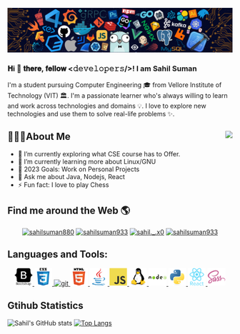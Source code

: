 ![Sahil Suman](https://github.com/sahilsuman933/sahilsuman933/blob/d96f35bbe48104005190ee7103e7a7ee0d90cc7d/PESQn8A.png)

### 𝐇i 👋 𝐭𝐡𝐞𝐫𝐞, 𝐟𝐞𝐥𝐥𝐨𝐰 <𝚍𝚎𝚟𝚎𝚕𝚘𝚙𝚎𝚛𝚜/>! I am Sahil Suman

I'm a student pursuing Computer Engineering 🎓 from Vellore Institute of Technology (VIT) 🏛. I'm a passionate learner who's always willing to learn and work across technologies and domains 💡. I love to explore new technologies and use them to solve real-life problems ✨.

## 🙋🏽‍♂️About Me <img align="right" src="https://visitor-badge.laobi.icu/badge?page_id=sahilsuman933" />
    
- 🔭 I’m currently exploring what CSE course has to Offer. 
- 🌱 I’m currently learning more about Linux/GNU
- 🥅 2023 Goals: Work on Personal Projects
- 💬 Ask me about Java, Nodejs, React
- ⚡ Fun fact: I love to play Chess

    
## Find me around the Web 🌎
<p align="center">
<a href="https://twitter.com/sahilsuman880" target="blank"><img align="center" src="https://raw.githubusercontent.com/rahuldkjain/github-profile-readme-generator/master/src/images/icons/Social/twitter.svg" alt="sahilsuman880" height="30" width="40" /></a>
<a href="https://www.linkedin.com/in/sahilsuman/" target="blank"><img align="center" src="https://raw.githubusercontent.com/rahuldkjain/github-profile-readme-generator/master/src/images/icons/Social/linked-in-alt.svg" alt="sahilsuman933" height="30" width="40" /></a>
<a href="https://instagram.com/sahil._.x0" target="blank"><img align="center" src="https://raw.githubusercontent.com/rahuldkjain/github-profile-readme-generator/master/src/images/icons/Social/instagram.svg" alt="sahil._.x0" height="30" width="40" /></a>
<a href="https://www.leetcode.com/sahilsuman933" target="blank"><img align="center" src="https://raw.githubusercontent.com/rahuldkjain/github-profile-readme-generator/master/src/images/icons/Social/leet-code.svg" alt="sahilsuman933" height="30" width="40" /></a>
  
</p>
<h2 align="left">Languages and Tools:</h3>
<p align="center"> <a href="https://getbootstrap.com" target="_blank" rel="noreferrer"> <img src="https://raw.githubusercontent.com/devicons/devicon/master/icons/bootstrap/bootstrap-plain-wordmark.svg" alt="bootstrap" width="40" height="40"/> </a> <a href="https://www.w3schools.com/css/" target="_blank" rel="noreferrer"> <img src="https://raw.githubusercontent.com/devicons/devicon/master/icons/css3/css3-original-wordmark.svg" alt="css3" width="40" height="40"/> </a> <a href="https://git-scm.com/" target="_blank" rel="noreferrer"> <img src="https://www.vectorlogo.zone/logos/git-scm/git-scm-icon.svg" alt="git" width="40" height="40"/> </a> <a href="https://www.w3.org/html/" target="_blank" rel="noreferrer"> <img src="https://raw.githubusercontent.com/devicons/devicon/master/icons/html5/html5-original-wordmark.svg" alt="html5" width="40" height="40"/> </a> <a href="https://www.java.com" target="_blank" rel="noreferrer"> <img src="https://raw.githubusercontent.com/devicons/devicon/master/icons/java/java-original.svg" alt="java" width="40" height="40"/> </a> <a href="https://developer.mozilla.org/en-US/docs/Web/JavaScript" target="_blank" rel="noreferrer"> <img src="https://raw.githubusercontent.com/devicons/devicon/master/icons/javascript/javascript-original.svg" alt="javascript" width="40" height="40"/> </a> <a href="https://www.linux.org/" target="_blank" rel="noreferrer"> <img src="https://raw.githubusercontent.com/devicons/devicon/master/icons/linux/linux-original.svg" alt="linux" width="40" height="40"/> </a> <a href="https://nodejs.org" target="_blank" rel="noreferrer"> <img src="https://raw.githubusercontent.com/devicons/devicon/master/icons/nodejs/nodejs-original-wordmark.svg" alt="nodejs" width="40" height="40"/> </a> <a href="https://www.python.org" target="_blank" rel="noreferrer"> <img src="https://raw.githubusercontent.com/devicons/devicon/master/icons/python/python-original.svg" alt="python" width="40" height="40"/> </a> <a href="https://reactjs.org/" target="_blank" rel="noreferrer"> <img src="https://raw.githubusercontent.com/devicons/devicon/master/icons/react/react-original-wordmark.svg" alt="react" width="40" height="40"/> </a> <a href="https://sass-lang.com" target="_blank" rel="noreferrer"> <img src="https://raw.githubusercontent.com/devicons/devicon/master/icons/sass/sass-original.svg" alt="sass" width="40" height="40"/> </a> </p> 


## Gtihub Statistics
![Sahil's GitHub stats](https://github-readme-stats.vercel.app/api?username=sahilsuman933&theme=gotham&show_icons=true)
[![Top Langs](https://github-readme-stats.vercel.app/api/top-langs/?username=sahilsuman933&langs_count=8)](https://github.com/anuraghazra/github-readme-stats)
<br />

